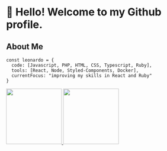# 👋 Hello! Welcome to my Github profile.

## About Me

```
const leonardo = {
  code: [Javascript, PHP, HTML, CSS, Typescript, Ruby],
  tools: [React, Node, Styled-Components, Docker],
  currentFocus: "improving my skills in React and Ruby"
}
```



<div>
  <a href="https://github.com/leonard0sena">
  <img height="150em" src="https://github-readme-stats.vercel.app/api/top-langs/?username=leonard0sena&layout=compact&langs_count=7&theme=dracula"/>
  <img height="150em" src="https://github-readme-stats.vercel.app/api?username=leonard0sena&show_icons=true&theme=dracula&include_all_commits=true&count_private=true"/>
</div>
